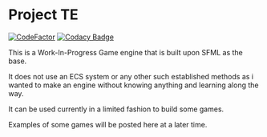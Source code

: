 # Project TE

[![CodeFactor](https://www.codefactor.io/repository/github/bitdaft/project-te/badge/master)](https://www.codefactor.io/repository/github/bitdaft/project-te/overview/master)
[![Codacy Badge](https://api.codacy.com/project/badge/Grade/089e7bc166334fd9bc996eab81aa32c2)](https://www.codacy.com/manual/bitDaft/Project-TE?utm_source=github.com&utm_medium=referral&utm_content=bitDaft/Project-TE&utm_campaign=Badge_Grade)

This is a Work-In-Progress Game engine that is built upon SFML as the base.

It does not use an ECS system or any other such established methods as i wanted to make an engine without knowing anything and learning along the way.

It can be used currently in a limited fashion to build some games.

Examples of some games will be posted here at a later time.
